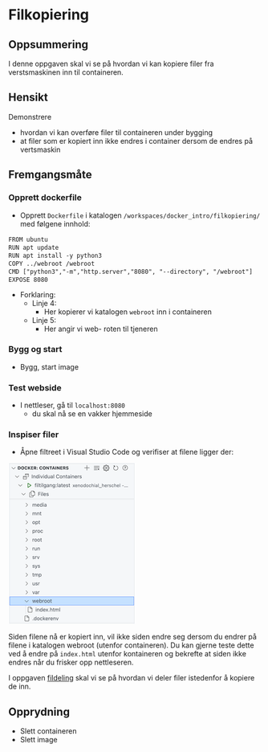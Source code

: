 

# Filkopiering


## Oppsummering

I denne oppgaven skal vi se på hvordan vi kan kopiere filer fra verstsmaskinen inn til containeren.

## Hensikt

Demonstrere

- hvordan vi kan overføre filer til containeren under bygging
- at filer som er kopiert inn ikke endres i container dersom de endres på vertsmaskin


## Fremgangsmåte

### Opprett dockerfile

- Opprett `Dockerfile` i katalogen `/workspaces/docker_intro/filkopiering/` med følgene innhold:

```
FROM ubuntu
RUN apt update
RUN apt install -y python3
COPY ../webroot /webroot
CMD ["python3","-m","http.server","8080", "--directory", "/webroot"]
EXPOSE 8080
```

- Forklaring:
    - Linje 4:
        - Her kopierer vi katalogen `webroot` inn i containeren
    - Linje 5:
        - Her angir vi web- roten til tjeneren


### Bygg og start

- Bygg, start image


### Test webside

- I nettleser, gå til `localhost:8080`
    - du skal nå se en vakker hjemmeside
### Inspiser filer

- Åpne filtreet i Visual Studio Code og verifiser at filene ligger der:

![Kopierte filer](./resources/files-kopiering.png)

Siden filene nå er kopiert inn, vil ikke siden endre seg dersom du endrer på filene i katalogen webroot (utenfor containeren). Du kan gjerne teste dette ved å endre på `index.html` utenfor kontaineren og bekrefte at siden ikke endres når du frisker opp nettleseren.

I oppgaven [fildeling](../fildeling/README.md) skal vi se på hvordan vi deler filer istedenfor å kopiere de inn.

## Opprydning

- Slett containeren
- Slett image
